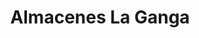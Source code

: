 ---
title: "Almacenes La Ganga"
url: /quito/almacenes-la-ganga-avenida-alonso-de-angulo/
shop: Allgemein
---